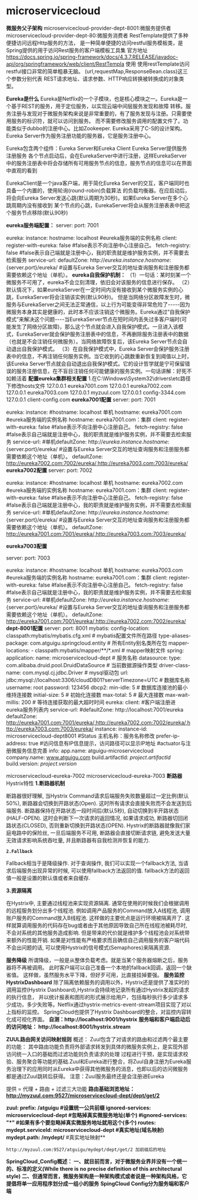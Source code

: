 # microservicecloud
**微服务父子架构**
microservicecloud-provider-dept-8001:微服务提供者
microservicecloud-provider-dept-80:微服务消费者
RestTemplate提供了多种便捷访问远程Http服务的方法，
是一种简单便捷的访问restful服务模板类，是Spring提供的用于访问Rest服务的客户端模板工具集
官方地址
https://docs.spring.io/spring-framework/docs/4.3.7.RELEASE/javadoc-api/org/springframework/web/client/RestTempla
使用
使用restTemplate访问restful接口非常的简单粗暴无脑。
(url,requestMap,ResponseBean.class)这三个参数分别代表
REST请求地址、请求参数、HTTP响应转换被转换成的对象类型。

**Eureka是什么**
Eureka是Netflix的一个子模块，也是核心模块之一。Eureka是一个基于REST的服务，用于定位服务，以实现云端中间层服务发现和故障
转移。服务注册与发现对于微服务架构来说是非常重要的，有了服务发现与注册。只需要使用服务的标识符，就可以访问到服务。
而不需要修改服务调用的配置文件了。功能类似于dubbo的注册中心。比如Zookeeper.
Eureka采用了C-S的设计架构。Eureka Server作为服务注册功能的服务器，它是服务注册中心。

Eureka包含两个组件：Eureka Server和Eureka Client
Eureka Server提供服务注册服务
各个节点启动后，会在EurekaServer中进行注册，这样EurekaServer中的服务注册表中将会存储所有可用服务节点的信息，服务节点的信息可以在界面中直观的看到

EurekaClient是一个java客户端，用于简化Eureka Server的交互，客户端同时也具备一个内置的，使用轮询(round-robin)负载算法
的负载均衡器。在应启动后，将会向Eureka Server发送心跳(默认周期为30秒)。如果Eureka Server在多个心跳周期内没有接收到
某个节点的心跳，EurekaServer将会从服务注册表表中把这个服务节点移除(默认90秒)

**eureka服务端配置：**
server:
  port: 7001

eureka:
  instance:
    hostname: localhost #eureka服务端的实例名称
  client:
    register-with-eureka: false #false表示不向注册中心注册自己。
    fetch-registry: false #false表示自己端就是注册中心，我的职责就是维护服务实例，并不需要去检索服务
    service-url:
      defaultZone: http://${eureka.instance.hostname}:${server.port}/eureka/ #设置与Eureka Server交互的地址查询服务和注册服务都需要依赖这个地址（单机）。
**eureka自我保护机制：**
（1）一句话：某时刻某一个微服务不可用了，eureka不会立刻清理，依旧会对该服务的信息进行保存。
（2）默认情况下，如果eurekaServer在一定时间内没有接收到某个微服务实例的心跳，EurekaServer将会注销该实例(默认90秒)。
但是当网络分区故障发生时，微服务与EurekaServer之间无法正常通信，以上行为可能变得非常危险了-----因为微服务本身其实是健康的，此时本不应该注销这个微服务。Eureka通过“自我保护模式”来解决这个问题----当EurekaServer节点在短时间内丢失过多客户端时(可能发生了网络分区故障)，那么这个节点就会进入自我保护模式。一旦进入该模式，EurekaServer就会保护服务注册表中的信息，不再删除服务注册表中的数据（也就是不会注销任何微服务）。当网络故障恢复后，该Eureka Server节点会自动退出自我保护模式。
（3）在自我保护模式中，Eureka Server会保护服务注册表中的信息，不再注销任何服务实例。当它收到的心跳数重新恢复到阈值以上时，该Eureka Server节点就会自动退出自我保护模式。它的设计哲学就是宁可保留错误的服务注册信息，在不盲目注销任何可能健康的服务实例。一句话讲解：好死不如赖活着
**配置eureka集群相关配置**
1.在C:\Windows\System32\drivers\etc路径下修改hosts文件
127.0.0.1 eureka7001.com
127.0.0.1 eureka7002.com
127.0.0.1 eureka7003.com
127.0.0.1 myzuul.com
127.0.0.1 config-3344.com
127.0.0.1 client-config.com
**eureka7001配置**
server: 
  port: 7001
 
eureka: 
  instance:
    #hostname: localhost 单机
    hostname: eureka7001.com #eureka服务端的实例名称 hostname: eureka7001.com：集群
  client: 
    register-with-eureka: false     #false表示不向注册中心注册自己。
    fetch-registry: false     #false表示自己端就是注册中心，我的职责就是维护服务实例，并不需要去检索服务
    service-url: 
       #单机defaultZone: http://${eureka.instance.hostname}:${server.port}/eureka/       #设置与Eureka Server交互的地址查询服务和注册服务都需要依赖这个地址（单机）。
      defaultZone: http://eureka7002.com:7002/eureka/,http://eureka7003.com:7003/eureka/
**eureka7002配置**
server: 
  port: 7002
 
eureka: 
  instance:
    #hostname: localhost 单机
    hostname: eureka7002.com #eureka服务端的实例名称 hostname: eureka7001.com：集群
  client: 
    register-with-eureka: false     #false表示不向注册中心注册自己。
    fetch-registry: false     #false表示自己端就是注册中心，我的职责就是维护服务实例，并不需要去检索服务
    service-url: 
       #单机defaultZone: http://${eureka.instance.hostname}:${server.port}/eureka/       #设置与Eureka Server交互的地址查询服务和注册服务都需要依赖这个地址（单机）。
      defaultZone: http://eureka7001.com:7001/eureka/,http://eureka7003.com:7003/eureka/

**eureka7003配置**

server: 
  port: 7003
 
eureka: 
  instance:
    #hostname: localhost 单机
    hostname: eureka7003.com #eureka服务端的实例名称 hostname: eureka7001.com：集群
  client: 
    register-with-eureka: false     #false表示不向注册中心注册自己。
    fetch-registry: false     #false表示自己端就是注册中心，我的职责就是维护服务实例，并不需要去检索服务
    service-url: 
       #单机defaultZone: http://${eureka.instance.hostname}:${server.port}/eureka/       #设置与Eureka Server交互的地址查询服务和注册服务都需要依赖这个地址（单机）。
      defaultZone: http://eureka7001.com:7001/eureka/,http://eureka7002.com:7002/eureka/
**dept-8001配置**
server:
  port: 8001
mybatis:
  config-location: classpath:mybatis/mybatis.cfg.xml        # mybatis配置文件所在路径
  type-aliases-package: com.atguigu.springcloud.entity      # 所有Entity别名类所在包
  mapper-locations:
    - classpath:mybatis/mapper/**/*.xml                      # mapper映射文件
spring:
  application:
    name: microservicecloud-dept                            # 服务名称
  datasource:
    type: com.alibaba.druid.pool.DruidDataSource            # 当前数据源操作类型
    driver-class-name: com.mysql.cj.jdbc.Driver              # mysql驱动包
    url: jdbc:mysql://localhost:3306/cloudDB01?serverTimezone=UTC             # 数据库名称
    username: root
    password: 123456
    dbcp2:
      min-idle: 5                                           # 数据库连接池的最小维持连接数
      initial-size: 5                                       # 初始化连接数
      max-total: 5                                          # 最大连接数
      max-wait-millis: 200                                  # 等待连接获取的最大超时时间
eureka:
  client: #客户端注册进eureka服务列表内
    service-url:
      #defaultZone: http://localhost:7001/eureka
       defaultZone: http://eureka7001.com:7001/eureka/,http://eureka7002.com:7002/eureka/,http://eureka7003.com:7003/eureka/
  instance:
    instance-id: microservicecloud-dept8001 #Status 主机名称：服务名称修改
    prefer-ip-address: true #访问信息有IP信息提示，访问路径可以显示IP地址
#actuator与注册微服务信息完善
info:
  app.name: atguigu-microservicecloud
  company.name: www.atguigu.com
  build.artifactId: $project.artifactId$
  build.version: $project.version$
  
  microservicecloud-eureka-7002
  microservicecloud-eureka-7003
  **断路器**
  Hystrix特性
  **1.断路器机制**
  
  断路器很好理解, 当Hystrix Command请求后端服务失败数量超过一定比例(默认50%), 
  断路器会切换到开路状态(Open). 这时所有请求会直接失败而不会发送到后端服务. 
  断路器保持在开路状态一段时间后(默认5秒), 自动切换到半开路状态(HALF-OPEN).
   这时会判断下一次请求的返回情况, 如果请求成功, 断路器切回闭路状态(CLOSED), 
   否则重新切换到开路状态(OPEN). Hystrix的断路器就像我们家庭电路中的保险丝, 
   一旦后端服务不可用, 断路器会直接切断请求链, 避免发送大量无效请求影响系统吞吐量, 
   并且断路器有自我检测并恢复的能力.
  
  **`2.Fallback`**
  
  Fallback相当于是降级操作. 对于查询操作, 我们可以实现一个fallback方法, 当请求后端服务出现异常的时候, 
  可以使用fallback方法返回的值. fallback方法的返回值一般是设置的默认值或者来自缓存.
  
  **3.资源隔离**
  
  在Hystrix中, 主要通过线程池来实现资源隔离. 通常在使用的时候我们会根据调用的远程服务划分出多个线程池. 
  例如调用产品服务的Command放入A线程池, 调用账户服务的Command放入B线程池. 这样做的主要优点是运行环境被隔离开了.
   这样就算调用服务的代码存在bug或者由于其他原因导致自己所在线程池被耗尽时, 不会对系统的其他服务造成影响. 
   但是带来的代价就是维护多个线程池会对系统带来额外的性能开销. 如果是对性能有严格要求而且确信自己调用服务的客户端代码不会出问题的话, 
   可以使用Hystrix的信号模式(Semaphores)来隔离资源.
   
**服务降级**
所谓降级，一般是从整体负载考虑。就是当某个服务器熔断之后，服务器将不再被调用。
此时客户端可以自己准备一个本地的fallback回调，返回一个缺省值。
这样做，虽然服务水平下降，但好歹可用，比直接挂掉要强。
**服务监控HystrixDashboard**
除了隔离依赖服务的调用以外，Hystrix还是提供了准实时的调用监控(Hystrix Dashboard),Hystrix会持续地记录所有通过Hystrix发起的请求的执行信息，
并以统计报表和图形的形式展示给用户，包括每秒执行多少请求多少成功，多少失败等。Netflix通过hystrix-metrics-event-stream项目实现了对以上指标的监控。
SpringCloud也提供了Hystrix Dashboard的整合，对监控内容转化成可视化界面。
**自测：http://localhost:9001/hystrix**
 **服务端和客户端启动后的访问地址： http://localhost:8001/hystrix.stream**

**ZUUL路由网关访问映射规则**
概述：
Zuul包含了对请求的路由和过滤两个最主要的功能：
其中路由功能负责将外部请求转发到具体的微服务实例上，是实现外部访问统一入口的基础而过滤功能则负责请求的处理
过程进行干预，是实现请求校验、服务聚合等功能的基础.Zuul和Eureka进行整合，将Zuul自身注册为Eureka服务治理下的应用同时从Eureka中获得其他微服务的消息，也即以后的访问微服务都是通过Zuul跳转后获得。
注意：Zuul服务最终还是会注册进Eureka

提供 = 代理 + 路由 + 过滤三大功能
**路由基础浏览地址：http://myzuul.com:9527/microservicecloud-dept/dept/get/2**

**zuul:
  prefix: /atguigu #设置统一公共前缀
  ignored-services: microservicecloud-dept #忽略掉真实微服务地址(单个) 
  #ignored-services: "*" #如果有多个要忽略掉真实微服务地址就用这个(多个)
  routes:
    mydept.serviceId: microservicecloud-dept #真实地址(域名映射)
    mydept.path: /mydept/** #真实地址映射**
    
    http://myzuul.com:9527/atguigu/mydept/dept/get/2 加前缀后的地址
    
 
 **SpringCloud_Config概述：
 一、就目前而言，对于微服务业界并没有一个统一的、标准的定义(While there is no precise definition of this architectural style)
 二、但通常而言，微服务架构是一种架构模式或者说是一种架构风格，它提倡将单一应用程序划分成一组小的服务**
 **SpingCloud Config分为服务端和客户端**